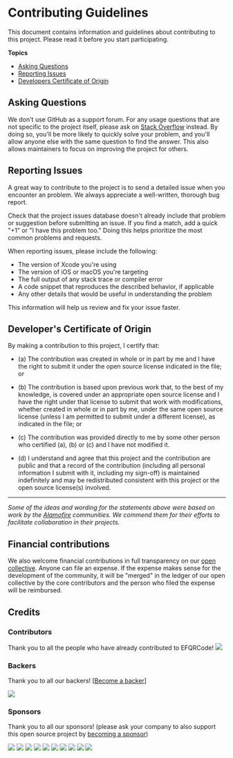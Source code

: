 # Contributing Guidelines

This document contains information and guidelines about contributing to this project.
Please read it before you start participating.

**Topics**

* [Asking Questions](#asking-questions)
* [Reporting Issues](#reporting-issues)
* [Developers Certificate of Origin](#developers-certificate-of-origin)

## Asking Questions

We don't use GitHub as a support forum.
For any usage questions that are not specific to the project itself,
please ask on [Stack Overflow](https://stackoverflow.com) instead.
By doing so, you'll be more likely to quickly solve your problem,
and you'll allow anyone else with the same question to find the answer.
This also allows maintainers to focus on improving the project for others.

## Reporting Issues

A great way to contribute to the project
is to send a detailed issue when you encounter an problem.
We always appreciate a well-written, thorough bug report.

Check that the project issues database
doesn't already include that problem or suggestion before submitting an issue.
If you find a match, add a quick "+1" or "I have this problem too."
Doing this helps prioritize the most common problems and requests.

When reporting issues, please include the following:

* The version of Xcode you're using
* The version of iOS or macOS you're targeting
* The full output of any stack trace or compiler error
* A code snippet that reproduces the described behavior, if applicable
* Any other details that would be useful in understanding the problem

This information will help us review and fix your issue faster.

## Developer's Certificate of Origin

By making a contribution to this project, I certify that:

- (a) The contribution was created in whole or in part by me and I
      have the right to submit it under the open source license
      indicated in the file; or

- (b) The contribution is based upon previous work that, to the best
      of my knowledge, is covered under an appropriate open source
      license and I have the right under that license to submit that
      work with modifications, whether created in whole or in part
      by me, under the same open source license (unless I am
      permitted to submit under a different license), as indicated
      in the file; or

- (c) The contribution was provided directly to me by some other
      person who certified (a), (b) or (c) and I have not modified
      it.

- (d) I understand and agree that this project and the contribution
      are public and that a record of the contribution (including all
      personal information I submit with it, including my sign-off) is
      maintained indefinitely and may be redistributed consistent with
      this project or the open source license(s) involved.

---

*Some of the ideas and wording for the statements above were based on work by the [Alamofire](https://github.com/Alamofire/Alamofire/blob/master/CONTRIBUTING.md) communities. We commend them for their efforts to facilitate collaboration in their projects.*


## Financial contributions

We also welcome financial contributions in full transparency on our [open collective](https://opencollective.com/EFQRCode).
Anyone can file an expense. If the expense makes sense for the development of the community, it will be "merged" in the ledger of our open collective by the core contributors and the person who filed the expense will be reimbursed.


## Credits


### Contributors

Thank you to all the people who have already contributed to EFQRCode!
<a href="graphs/contributors"><img src="https://opencollective.com/EFQRCode/contributors.svg?width=890" /></a>


### Backers

Thank you to all our backers! [[Become a backer](https://opencollective.com/EFQRCode#backer)]

<a href="https://opencollective.com/EFQRCode#backers" target="_blank"><img src="https://opencollective.com/EFQRCode/backers.svg?width=890"></a>


### Sponsors

Thank you to all our sponsors! (please ask your company to also support this open source project by [becoming a sponsor](https://opencollective.com/EFQRCode#sponsor))

<a href="https://opencollective.com/EFQRCode/sponsor/0/website" target="_blank"><img src="https://opencollective.com/EFQRCode/sponsor/0/avatar.svg"></a>
<a href="https://opencollective.com/EFQRCode/sponsor/1/website" target="_blank"><img src="https://opencollective.com/EFQRCode/sponsor/1/avatar.svg"></a>
<a href="https://opencollective.com/EFQRCode/sponsor/2/website" target="_blank"><img src="https://opencollective.com/EFQRCode/sponsor/2/avatar.svg"></a>
<a href="https://opencollective.com/EFQRCode/sponsor/3/website" target="_blank"><img src="https://opencollective.com/EFQRCode/sponsor/3/avatar.svg"></a>
<a href="https://opencollective.com/EFQRCode/sponsor/4/website" target="_blank"><img src="https://opencollective.com/EFQRCode/sponsor/4/avatar.svg"></a>
<a href="https://opencollective.com/EFQRCode/sponsor/5/website" target="_blank"><img src="https://opencollective.com/EFQRCode/sponsor/5/avatar.svg"></a>
<a href="https://opencollective.com/EFQRCode/sponsor/6/website" target="_blank"><img src="https://opencollective.com/EFQRCode/sponsor/6/avatar.svg"></a>
<a href="https://opencollective.com/EFQRCode/sponsor/7/website" target="_blank"><img src="https://opencollective.com/EFQRCode/sponsor/7/avatar.svg"></a>
<a href="https://opencollective.com/EFQRCode/sponsor/8/website" target="_blank"><img src="https://opencollective.com/EFQRCode/sponsor/8/avatar.svg"></a>
<a href="https://opencollective.com/EFQRCode/sponsor/9/website" target="_blank"><img src="https://opencollective.com/EFQRCode/sponsor/9/avatar.svg"></a>